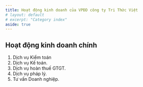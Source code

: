 ```yaml
---
title: Hoạt động kinh doanh của VPĐD công ty Tri Thức Việt
# layout: default
# excerpt: "Category index"
aside: true
---
```


## Hoạt động kinh doanh chính

1. Dịch vụ Kiểm toán
2. Dịch vụ Kế toán.
3. Dịch vụ hoàn thuế GTGT.
4. Dịch vụ pháp lý.
5. Tư vấn Doanh nghiệp.
